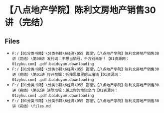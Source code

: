 # 【八点地产学院】陈利文房地产销售30讲（完结）

## Files

- `F:/【01分类书籍】\分类书籍\6经济\055 管理\【八点地产学院】陈利文房地产销售30讲（完结）\第00讲 发刊词：不想当销冠，千万别来听！【01资源网：01zyku.com】.pdf.baiduyun.downloading`
- `F:/【01分类书籍】\分类书籍\6经济\055 管理\【八点地产学院】陈利文房地产销售30讲（完结）\第01讲 打开禁锢：拆掉思维里的三堵墙【01资源网：01zyku.com】.pdf.baiduyun.downloading`
- `F:/【01分类书籍】\分类书籍\6经济\055 管理\【八点地产学院】陈利文房地产销售30讲（完结）\第02讲 清除垃圾：越过你的地狱之门【01资源网：01zyku.com】.pdf.baiduyun.downloading`
- `F:/【01分类书籍】\分类书籍\6经济\055 管理\【八点地产学院】陈利文房地产销售30讲（完结）\files.md`
